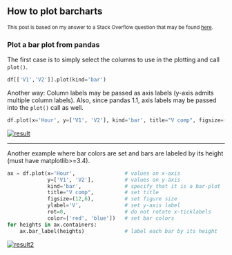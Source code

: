 ## How to plot barcharts

<sup>This post is based on my answer to a Stack Overflow question that may be found [here](https://stackoverflow.com/a/75760362/19123103).</sup>

### Plot a bar plot from pandas

The first case is to simply select the columns to use in the plotting and call `plot()`.
```python
df[['V1','V2']].plot(kind='bar')
```

Another way: Column labels may be passed as axis labels (y-axis admits multiple column labels). Also, since pandas 1.1, axis labels may be passed into the `plot()` call as well.
```python
df.plot(x='Hour', y=['V1', 'V2'], kind='bar', title="V comp", figsize=(12,6), ylabel='V', rot=0);
```
[![result][1]][1]

---

Another example where bar colors are set and bars are labeled by its height (must have matplotlib>=3.4).

```python
ax = df.plot(x='Hour',                # values on x-axis
             y=['V1', 'V2'],          # values on y-axis
             kind='bar',              # specify that it is a bar-plot
             title="V comp",          # set title
             figsize=(12,6),          # set figure size
             ylabel='V',              # set y-axis label
             rot=0,                   # do not rotate x-ticklabels
             color=['red', 'blue'])   # set bar colors
for heights in ax.containers:
    ax.bar_label(heights)             # label each bar by its height
```
[![result2][2]][2]


  [1]: https://i.stack.imgur.com/qjT09.png
  [2]: https://i.stack.imgur.com/uRUm1.png
